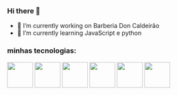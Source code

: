 ### Hi there 👋

- 🔭 I’m currently working on Barberia Don Caldeirão
- 🌱 I’m currently learning  JavaScript e python

### minhas tecnologias:

<div>
 
 
 <img src="https://cdn.jsdelivr.net/gh/devicons/devicon/icons/html5/html5-original.svg" width="60"/>
 <img src="https://cdn.jsdelivr.net/gh/devicons/devicon/icons/css3/css3-original.svg" width="60"/>
 <img src="https://cdn.jsdelivr.net/gh/devicons/devicon/icons/javascript/javascript-original.svg" width="60" />
 <img src="https://cdn.jsdelivr.net/gh/devicons/devicon/icons/python/python-original.svg" width="60" />
 <img src="https://cdn.jsdelivr.net/gh/devicons/devicon/icons/git/git-plain-wordmark.svg" width="60" />
 <img src="https://cdn.jsdelivr.net/gh/devicons/devicon/icons/github/github-original-wordmark.svg" width="60" />                                             
</div>

